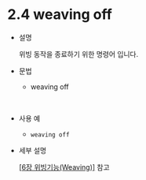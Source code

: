 ﻿# 2.4 weaving off


- 설명 
    
    위빙 동작을 종료하기 위한 명령어 입니다.


- 문법
  
    - weaving off
  
</br>  

- 사용 예
  
   - ```weaving off``` 


- 세부 설명
  
  [[6장 위빙기능(Weaving)]](../6_Weaving_function/README.md) 참고

